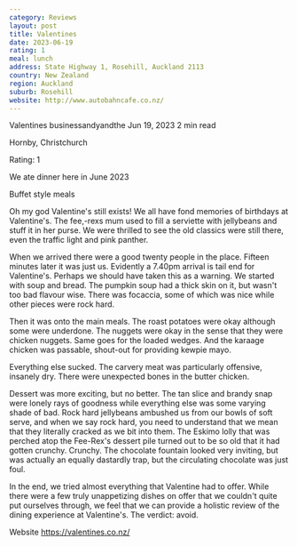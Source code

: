 ```yaml
---
category: Reviews
layout: post
title: Valentines
date: 2023-06-19
rating: 1
meal: lunch
address: State Highway 1, Rosehill, Auckland 2113
country: New Zealand
region: Auckland
suburb: Rosehill
website: http://www.autobahncafe.co.nz/
---
```


Valentines
businessandyandthe
Jun 19, 2023
2 min read


Hornby, Christchurch

Rating: 1

We ate dinner here in June 2023

Buffet style meals

Oh my god Valentine's still exists! We all have fond memories of birthdays at Valentine's. The fee,-rexs mum used to fill a serviette with jellybeans and stuff it in her purse. We were thrilled to see the old classics were still there, even the traffic light and pink panther. 

When we arrived there were a good twenty people in the place. Fifteen minutes later it was just us. Evidently a 7.40pm arrival is tail end for Valentine's. Perhaps we should have taken this as a warning. We started with soup and bread. The pumpkin soup had a thick skin on it, but wasn't too bad flavour wise. There was focaccia, some of which was nice while other pieces were rock hard. 

Then it was onto the main meals. The roast potatoes were okay although some were underdone. The nuggets were okay in the sense that they were chicken nuggets. Same goes for the loaded wedges. And the karaage chicken was passable, shout-out for providing kewpie mayo. 

Everything else sucked. The carvery meat was particularly offensive, insanely dry. There were unexpected bones in the butter chicken. 

Dessert was more exciting, but no better. The tan slice and brandy snap were lonely rays of goodness while everything else was some varying shade of bad. Rock hard jellybeans ambushed us from our bowls of soft serve, and when we say rock hard, you need to understand that we mean that they literally cracked as we bit into them. The Eskimo lolly that was perched atop the Fee-Rex's dessert pile turned out to be so old that it had gotten crunchy. Crunchy. The chocolate fountain looked very inviting, but was actually an equally dastardly trap, but the circulating chocolate was just foul. 

In the end, we tried almost everything that Valentine had to offer. While there were a few truly unappetizing dishes on offer that we couldn't quite put ourselves through, we feel that we can provide a holistic review of the dining experience at Valentine's. The verdict: avoid.

Website https://valentines.co.nz/